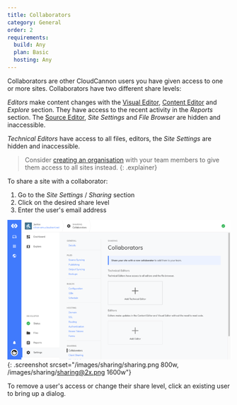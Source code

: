 ```yaml
---
title: Collaborators
category: General
order: 2
requirements:
  build: Any
  plan: Basic
  hosting: Any
---
```


Collaborators are other CloudCannon users you have given access to one or more sites. Collaborators have two different share levels:

*Editors* make content changes with the [Visual Editor](/editing/editors/visual-editor/), [Content Editor](/editing/editors/content-editor/) and *Explore* section. They have access to the recent activity in the *Reports* section. The [Source Editor](/editing/editors/source-editor/), *Site Settings* and *File Browser* are hidden and inaccessible.

*Technical Editors* have access to all files, editors, the *Site Settings* are hidden and inaccessible.

> Consider [creating an organisation](/organisations/introduction/) with your team members to give them access to all sites instead.
{: .explainer}

To share a site with a collaborator:

1. Go to the *Site Settings* / *Sharing* section
2. Click on the desired share level
3. Enter the user's email address

![Sharing with a collaborator](/images/sharing/sharing.png){: .screenshot srcset="/images/sharing/sharing.png 800w, /images/sharing/sharing@2x.png 1600w"}

To remove a user's access or change their share level, click an existing user to bring up a dialog.